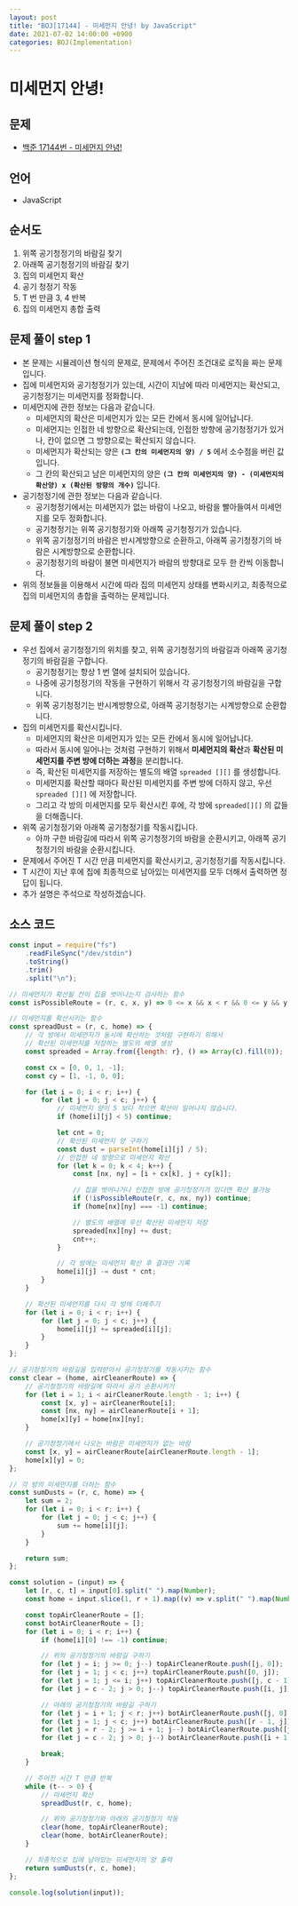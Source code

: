 ```yaml
---
layout: post
title: "BOJ[17144] - 미세먼지 안녕! by JavaScript"
date: 2021-07-02 14:00:00 +0900
categories: BOJ(Implementation)
---
```


# 미세먼지 안녕!

## 문제

- [백준 17144번 - 미세먼지 안녕!](https://www.acmicpc.net/problem/17144)

## 언어

- JavaScript

## 순서도

1. 위쪽 공기청정기의 바람길 찾기
2. 아래쪽 공기청정기의 바람길 찾기
3. 집의 미세먼지 확산
4. 공기 청정기 작동
5. T 번 만큼 3, 4 반복
6. 집의 미세먼지 총합 출력

## 문제 풀이 step 1

- 본 문제는 시뮬레이션 형식의 문제로, 문제에서 주어진 조건대로 로직을 짜는 문제입니다.
- 집에 미세먼지와 공기청정기가 있는데, 시간이 지남에 따라 미세먼지는 확산되고, 공기청정기는 미세먼지를 정화합니다.
- 미세먼지에 관한 정보는 다음과 같습니다.
  - 미세먼지의 확산은 미세먼지가 있는 모든 칸에서 동시에 일어납니다.
  - 미세먼지는 인접한 네 방향으로 확산되는데, 인접한 방향에 공기청정기가 있거나, 칸이 없으면 그 방향으로는 확산되지 않습니다.
  - 미세먼지가 확산되는 양은 **`(그 칸의 미세먼지의 양) / 5`** 에서 소수점을 버린 값입니다.
  - 그 칸의 확산되고 남은 미세먼지의 양은 **`(그 칸의 미세먼지의 양) - (미세먼지의 확산양) x (확산된 방향의 개수)`** 입니다.
- 공기청정기에 관한 정보는 다음과 같습니다.
  - 공기청정기에서는 미세먼지가 없는 바람이 나오고, 바람을 빨아들여서 미세먼지를 모두 정화합니다.
  - 공기청정기는 위쪽 공기청정기와 아래쪽 공기청정기가 있습니다.
  - 위쪽 공기청정기의 바람은 반시계방향으로 순환하고, 아래쪽 공기청정기의 바람은 시계방향으로 순환합니다.
  - 공기청정기의 바람이 불면 미세먼지가 바람의 방향대로 모두 한 칸씩 이동합니다.
- 위의 정보들을 이용해서 시간에 따라 집의 미세먼지 상태를 변화시키고, 최종적으로 집의 미세먼지의 총합을 출력하는 문제입니다.

## 문제 풀이 step 2

- 우선 집에서 공기청정기의 위치를 찾고, 위쪽 공기청정기의 바람길과 아래쪽 공기청정기의 바람길을 구합니다.
  - 공기청정기는 항상 1 번 열에 설치되어 있습니다.
  - 나중에 공기청정기의 작동을 구현하기 위해서 각 공기청정기의 바람길을 구합니다.
  - 위쪽 공기청정기는 반시계방향으로, 아래쪽 공기청정기는 시계방향으로 순환합니다.
- 집의 미세먼지를 확산시킵니다.
  - 미세먼지의 확산은 미세먼지가 있는 모든 칸에서 동시에 일어납니다.
  - 따라서 동시에 일어나는 것처럼 구현하기 위해서 **미세먼지의 확산**과 **확산된 미세먼지를 주변 방에 더하는 과정**을 분리합니다.
  - 즉, 확산된 미세먼지를 저장하는 별도의 배열 `spreaded [][]` 를 생성합니다.
  - 미세먼지를 확산할 때마다 확산된 미세먼지를 주변 방에 더하지 않고, 우선 `spreaded [][]` 에 저장합니다.
  - 그리고 각 방의 미세먼지를 모두 확산시킨 후에, 각 방에 `spreaded[][]` 의 값들을 더해줍니다.
- 위쪽 공기청정기와 아래쪽 공기청정기를 작동시킵니다.
  - 아까 구한 바람길에 따라서 위쪽 공기청정기의 바람을 순환시키고, 아래쪽 공기청정기의 바람을 순환시킵니다.
- 문제에서 주어진 T 시간 만큼 미세먼지를 확산시키고, 공기청정기를 작동시킵니다.
- T 시간이 지난 후에 집에 최종적으로 남아있는 미세먼지를 모두 더해서 출력하면 정답이 됩니다.
- 추가 설명은 주석으로 작성하겠습니다.

## 소스 코드

```jsx
const input = require("fs")
	.readFileSync("/dev/stdin")
	.toString()
	.trim()
	.split("\n");

// 미세먼지가 확산될 칸이 집을 벗어나는지 검사하는 함수
const isPossibleRoute = (r, c, x, y) => 0 <= x && x < r && 0 <= y && y < c;

// 미세먼지를 확산시키는 함수
const spreadDust = (r, c, home) => {
	// 각 방에서 미세먼지가 동시에 확산하는 것처럼 구현하기 위해서
	// 확산된 미세먼지를 저장하는 별도의 배열 생성
	const spreaded = Array.from({length: r}, () => Array(c).fill(0));

	const cx = [0, 0, 1, -1];
	const cy = [1, -1, 0, 0];

	for (let i = 0; i < r; i++) {
		for (let j = 0; j < c; j++) {
			// 미세먼지 양이 5 보다 작으면 확산이 일어나지 않습니다.
			if (home[i][j] < 5) continue;

			let cnt = 0;
			// 확산된 미세먼지 양 구하기
			const dust = parseInt(home[i][j] / 5);
			// 인접한 네 방향으로 미세먼지 확산
			for (let k = 0; k < 4; k++) {
				const [nx, ny] = [i + cx[k], j + cy[k]];

				// 집을 벗어나거나 인접한 방에 공기청정기가 있다면 확산 불가능
				if (!isPossibleRoute(r, c, nx, ny)) continue;
				if (home[nx][ny] === -1) continue;

				// 별도의 배열에 우선 확산된 미세먼지 저장
				spreaded[nx][ny] += dust;
				cnt++;
			}

			// 각 방에는 미세먼지 확산 후 결과만 기록
			home[i][j] -= dust * cnt;
		}
	}

	// 확산된 미세먼지를 다시 각 방에 더해주기
	for (let i = 0; i < r; i++) {
		for (let j = 0; j < c; j++) {
			home[i][j] += spreaded[i][j];
		}
	}
};

// 공기청정기의 바람길을 입력받아서 공기청정기를 작동시키는 함수
const clear = (home, airCleanerRoute) => {
	// 공기청정기의 바람길에 따라서 공기 순환시키기
	for (let i = 1; i < airCleanerRoute.length - 1; i++) {
		const [x, y] = airCleanerRoute[i];
		const [nx, ny] = airCleanerRoute[i + 1];
		home[x][y] = home[nx][ny];
	}

	// 공기청정기에서 나오는 바람은 미세먼지가 없는 바람
	const [x, y] = airCleanerRoute[airCleanerRoute.length - 1];
	home[x][y] = 0;
};

// 각 방의 미세먼지를 더하는 함수
const sumDusts = (r, c, home) => {
	let sum = 2;
	for (let i = 0; i < r; i++) {
		for (let j = 0; j < c; j++) {
			sum += home[i][j];
		}
	}

	return sum;
};

const solution = (input) => {
	let [r, c, t] = input[0].split(" ").map(Number);
	const home = input.slice(1, r + 1).map((v) => v.split(" ").map(Number));

	const topAirCleanerRoute = [];
	const botAirCleanerRoute = [];
	for (let i = 0; i < r; i++) {
		if (home[i][0] !== -1) continue;

		// 위의 공기청정기의 바람길 구하기
		for (let j = i; j >= 0; j--) topAirCleanerRoute.push([j, 0]);
		for (let j = 1; j < c; j++) topAirCleanerRoute.push([0, j]);
		for (let j = 1; j <= i; j++) topAirCleanerRoute.push([j, c - 1]);
		for (let j = c - 2; j > 0; j--) topAirCleanerRoute.push([i, j]);

		// 아래의 공기청정기의 바람길 구하기
		for (let j = i + 1; j < r; j++) botAirCleanerRoute.push([j, 0]);
		for (let j = 1; j < c; j++) botAirCleanerRoute.push([r - 1, j]);
		for (let j = r - 2; j >= i + 1; j--) botAirCleanerRoute.push([j, c - 1]);
		for (let j = c - 2; j > 0; j--) botAirCleanerRoute.push([i + 1, j]);

		break;
	}

	// 주어진 시간 T 만큼 반복
	while (t-- > 0) {
		// 미세먼지 확산
		spreadDust(r, c, home);

		// 위의 공기청정기와 아래의 공기청정기 작동
		clear(home, topAirCleanerRoute);
		clear(home, botAirCleanerRoute);
	}

	// 최종적으로 집에 남아있는 미세먼지의 양 출력
	return sumDusts(r, c, home);
};

console.log(solution(input));
```
